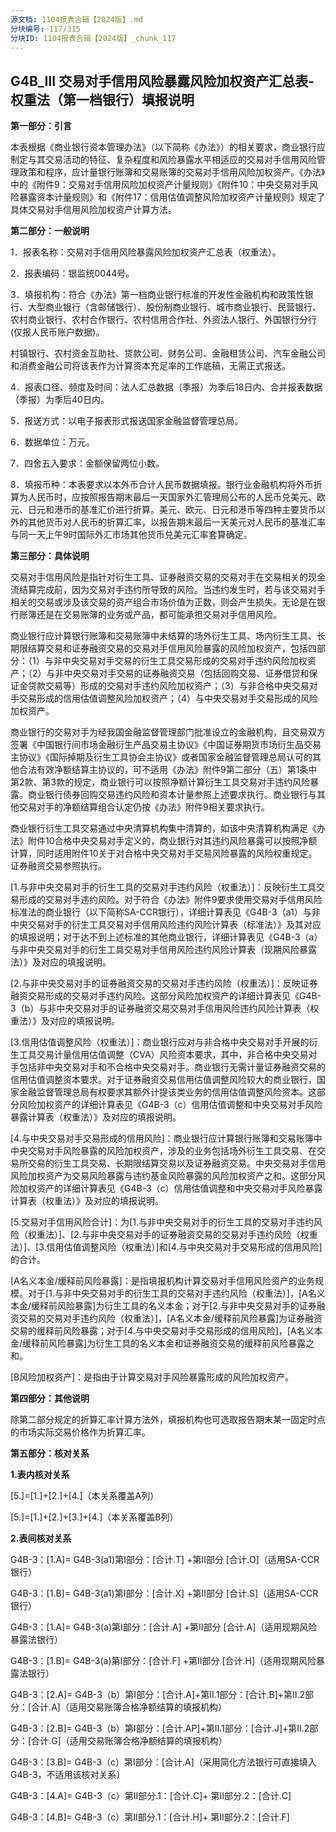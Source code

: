 ```yaml
---
源文档: 1104报表合辑【2024版】.md
分块编号: 117/315
分块ID: 1104报表合辑【2024版】_chunk_117
---
```


## G4B\_Ⅲ 交易对手信用风险暴露风险加权资产汇总表-权重法（第一档银行）填报说明

**第一部分：引言**

本表根据《商业银行资本管理办法》（以下简称《办法》）的相关要求，商业银行应制定与其交易活动的特征、复杂程度和风险暴露水平相适应的交易对手信用风险管理政策和程序，应计量银行账簿和交易账簿的交易对手信用风险加权资产。《办法》中的《附件9：交易对手信用风险加权资产计量规则》《附件10：中央交易对手风险暴露资本计量规则》和《附件17：信用估值调整风险加权资产计量规则》规定了具体交易对手信用风险加权资产计算方法。

**第二部分：一般说明**

1．报表名称：交易对手信用风险暴露风险加权资产汇总表（权重法）。

2．报表编码：银监统0044号。

3．填报机构：符合《办法》第一档商业银行标准的开发性金融机构和政策性银行、大型商业银行（含邮储银行）、股份制商业银行、城市商业银行、民营银行、农村商业银行、农村合作银行、农村信用合作社、外资法人银行、外国银行分行(仅报人民币账户数据)。

村镇银行、农村资金互助社、贷款公司、财务公司、金融租赁公司、汽车金融公司和消费金融公司将该表作为计算资本充足率的工作底稿，无需正式报送。

4．报表口径、频度及时间：法人汇总数据（季报）为季后18日内、合并报表数据（季报）为季后40日内。

5．报送方式：以电子报表形式报送国家金融监督管理总局。

6．数据单位：万元。

7．四舍五入要求：金额保留两位小数。

8．填报币种：本表要求以本外币合计人民币数据填报。银行业金融机构将外币折算为人民币时，应按照报告期末最后一天国家外汇管理局公布的人民币兑美元、欧元、日元和港币的基准汇价进行折算。美元、欧元、日元和港币等四种主要货币以外的其他货币对人民币的折算汇率，以报告期末最后一天美元对人民币的基准汇率与同一天上午9时国际外汇市场其他货币兑美元汇率套算确定。

**第三部分：具体说明**

交易对手信用风险是指针对衍生工具、证券融资交易的交易对手在交易相关的现金流结算完成前，因为交易对手违约所导致的风险。当违约发生时，若与该交易对手相关的交易或涉及该交易的资产组合市场价值为正数，则会产生损失。无论是在银行账簿还是在交易账簿的业务或产品，都可能承担交易对手信用风险。

商业银行应计算银行账簿和交易账簿中未结算的场外衍生工具、场内衍生工具、长期限结算交易和证券融资交易的交易对手信用风险暴露的风险加权资产，包括四部分：（1）与非中央交易对手交易的衍生工具交易形成的交易对手违约风险加权资产；（2）与非中央交易对手交易的证券融资交易（包括回购交易、证券借贷和保证金贷款交易等）形成的交易对手违约风险加权资产；（3）与非合格中央交易对手交易形成的信用估值调整风险加权资产；（4）与中央交易对手交易形成的风险加权资产。

商业银行的交易对手为经我国金融监督管理部门批准设立的金融机构，且交易双方签署《中国银行间市场金融衍生产品交易主协议》《中国证券期货市场衍生品交易主协议》《国际掉期及衍生工具协会主协议》或者国家金融监督管理总局认可的其他合法有效净额结算主协议的，可不适用《办法》附件9第二部分（五）第1条中第2款、第3款的规定，商业银行可以按照净额计算衍生工具交易对手违约风险暴露。商业银行债券回购交易违约风险和资本计量参照上述要求执行。商业银行与其他交易对手的净额结算组合认定仍按《办法》附件9相关要求执行。

商业银行衍生工具交易通过中央清算机构集中清算的，如该中央清算机构满足《办法》附件10合格中央交易对手定义的，商业银行对其违约风险暴露可以按照净额计算，同时适用附件10关于对合格中央交易对手交易风险暴露的风险权重规定。证券融资交易参照执行。

[1.与非中央交易对手的衍生工具的交易对手违约风险（权重法）]：反映衍生工具交易形成的交易对手违约风险。对于符合《办法》附件9要求使用交易对手信用风险标准法的商业银行（以下简称SA-CCR银行），详细计算表见《G4B-3（a1）与非中央交易对手的衍生工具交易对手信用风险违约风险计算表（标准法）》及其对应的填报说明；对于达不到上述标准的其他商业银行，详细计算表见《G4B-3（a）与非中央交易对手的衍生工具交易对手信用风险违约风险计算表（现期风险暴露法）》及对应的填报说明。

[2.与非中央交易对手的证券融资交易的交易对手违约风险（权重法）]：反映证券融资交易形成的交易对手违约风险。这部分风险加权资产的详细计算表见《G4B-3（b）与非中央交易对手的证券融资交易交易对手信用风险违约风险计算表（权重法）》及对应的填报说明。

[3.信用估值调整风险（权重法）]：商业银行应对与非合格中央交易对手开展的衍生工具交易计量信用估值调整（CVA）风险资本要求，其中，非合格中央交易对手包括非中央交易对手和不合格中央交易对手。商业银行无需计量证券融资交易的信用估值调整资本要求。对于证券融资交易信用估值调整风险较大的商业银行，国家金融监督管理总局有权要求其额外计提该类业务的信用估值调整风险资本。这部分风险加权资产的详细计算表见《G4B-3（c）信用估值调整和中央交易对手风险暴露计算表（权重法）》及对应的填报说明。

[4.与中央交易对手交易形成的信用风险]：商业银行应计算银行账簿和交易账簿中中央交易对手风险暴露的风险加权资产，涉及的业务包括场外衍生工具交易、在交易所交易的衍生工具交易、长期限结算交易以及证券融资交易。中央交易对手信用风险加权资产为交易风险暴露与违约基金风险暴露的风险加权资产之和。这部分风险加权资产的详细计算表见《G4B-3（c）信用估值调整和中央交易对手风险暴露计算表（权重法）》及对应的填报说明。

[5.交易对手信用风险合计]：为[1.与非中央交易对手的衍生工具的交易对手违约风险（权重法）]、[2.与非中央交易对手的证券融资交易的交易对手违约风险（权重法）]、[3.信用估值调整风险（权重法）]和[4.与中央交易对手交易形成的信用风险]的合计。

[A名义本金/缓释前风险暴露]：是指填报机构计算交易对手信用风险资产的业务规模。对于[1.与非中央交易对手的衍生工具的交易对手违约风险（权重法）]，[A名义本金/缓释前风险暴露]为衍生工具的名义本金；对于[2.与非中央交易对手的证券融资交易的交易对手违约风险（权重法）]，[A名义本金/缓释前风险暴露]为证券融资交易的缓释前风险暴露；对于[4.与中央交易对手交易形成的信用风险]，[A名义本金/缓释前风险暴露]为衍生工具的名义本金和证券融资交易的缓释前风险暴露之和。

[B风险加权资产]：是指由于计算交易对手风险暴露形成的风险加权资产。

**第四部分：其他说明**

除第二部分规定的折算汇率计算方法外，填报机构也可选取报告期末某一固定时点的市场实际交易价格作为折算汇率。

**第五部分：核对关系**

**1.表内核对关系**

[5.]=[1.]+[2.]+[4.]（本关系覆盖A列）

[5.]=[1.]+[2.]+[3.]+[4.]（本关系覆盖B列）

**2.表间核对关系**

G4B-3：[1.A]= G4B-3(a1)第Ⅰ部分：[合计.T] +第Ⅱ部分 [合计.O]（适用SA-CCR银行）

G4B-3：[1.B]= G4B-3(a1)第Ⅰ部分：[合计.X] +第Ⅱ部分 [合计.S]（适用SA-CCR银行）

G4B-3：[1.A]= G4B-3(a)第Ⅰ部分：[合计.A] +第Ⅱ部分 [合计.A]（适用现期风险暴露法银行）

G4B-3：[1.B]= G4B-3(a)第Ⅰ部分：[合计.F] +第Ⅱ部分 [合计.H]（适用现期风险暴露法银行）

G4B-3：[2.A]= G4B-3（b）第Ⅰ部分：[合计.A]+第Ⅱ.1部分：[合计.B]+第Ⅱ.2部分：[合计.A]（适用交易账簿合格净额结算的填报机构）

G4B-3：[2.B]= G4B-3（b）第Ⅰ部分：[合计.AP]+第Ⅱ.1部分：[合计.J]+第Ⅱ.2部分：[合计.G]（适用交易账簿合格净额结算的填报机构）

G4B-3：[3.B]= G4B-3（c）第Ⅰ部分：[合计.A]（采用简化方法银行可直接填入G4B-3，不适用该核对关系）

G4B-3：[4.A]= G4B-3（c）第II部分.1：[合计.C]+ 第II部分.2：[合计.C]

G4B-3：[4.B]= G4B-3（c）第II部分.1：[合计.H]+ 第II部分.2：[合计.F]

